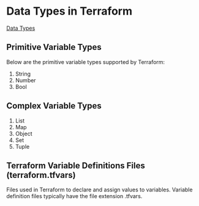 # Data Types in Terraform

[Data Types](https://kodekloud.com/blog/terraform-variables/)

## Primitive Variable Types

Below are the primitive variable types supported by Terraform:
1. String
2. Number
3. Bool

## Complex Variable Types

1. List
2. Map
3. Object
4. Set
5. Tuple

## Terraform Variable Definitions Files (terraform.tfvars)
Files used in Terraform to declare and assign values to variables. Variable definition files typically have the file extension .tfvars.
